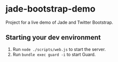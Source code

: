 jade-bootstrap-demo
===================

Project for a live demo of Jade and Twitter Bootstrap.


Starting your dev environment
-----------------------------

1. Run `node ./scripts/web.js` to start the server.
2. Run `bundle exec guard -i` to start Guard.
